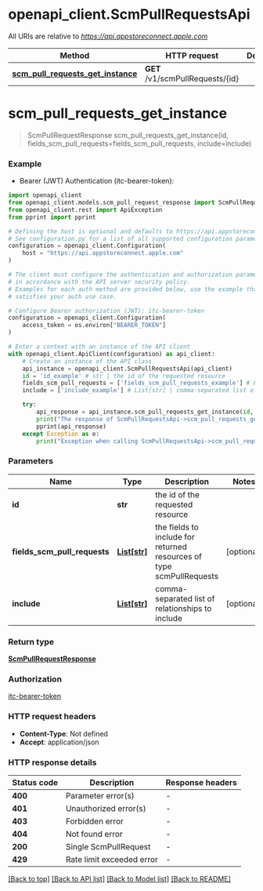 # openapi_client.ScmPullRequestsApi

All URIs are relative to *https://api.appstoreconnect.apple.com*

Method | HTTP request | Description
------------- | ------------- | -------------
[**scm_pull_requests_get_instance**](ScmPullRequestsApi.md#scm_pull_requests_get_instance) | **GET** /v1/scmPullRequests/{id} | 


# **scm_pull_requests_get_instance**
> ScmPullRequestResponse scm_pull_requests_get_instance(id, fields_scm_pull_requests=fields_scm_pull_requests, include=include)

### Example

* Bearer (JWT) Authentication (itc-bearer-token):

```python
import openapi_client
from openapi_client.models.scm_pull_request_response import ScmPullRequestResponse
from openapi_client.rest import ApiException
from pprint import pprint

# Defining the host is optional and defaults to https://api.appstoreconnect.apple.com
# See configuration.py for a list of all supported configuration parameters.
configuration = openapi_client.Configuration(
    host = "https://api.appstoreconnect.apple.com"
)

# The client must configure the authentication and authorization parameters
# in accordance with the API server security policy.
# Examples for each auth method are provided below, use the example that
# satisfies your auth use case.

# Configure Bearer authorization (JWT): itc-bearer-token
configuration = openapi_client.Configuration(
    access_token = os.environ["BEARER_TOKEN"]
)

# Enter a context with an instance of the API client
with openapi_client.ApiClient(configuration) as api_client:
    # Create an instance of the API class
    api_instance = openapi_client.ScmPullRequestsApi(api_client)
    id = 'id_example' # str | the id of the requested resource
    fields_scm_pull_requests = ['fields_scm_pull_requests_example'] # List[str] | the fields to include for returned resources of type scmPullRequests (optional)
    include = ['include_example'] # List[str] | comma-separated list of relationships to include (optional)

    try:
        api_response = api_instance.scm_pull_requests_get_instance(id, fields_scm_pull_requests=fields_scm_pull_requests, include=include)
        print("The response of ScmPullRequestsApi->scm_pull_requests_get_instance:\n")
        pprint(api_response)
    except Exception as e:
        print("Exception when calling ScmPullRequestsApi->scm_pull_requests_get_instance: %s\n" % e)
```



### Parameters


Name | Type | Description  | Notes
------------- | ------------- | ------------- | -------------
 **id** | **str**| the id of the requested resource | 
 **fields_scm_pull_requests** | [**List[str]**](str.md)| the fields to include for returned resources of type scmPullRequests | [optional] 
 **include** | [**List[str]**](str.md)| comma-separated list of relationships to include | [optional] 

### Return type

[**ScmPullRequestResponse**](ScmPullRequestResponse.md)

### Authorization

[itc-bearer-token](../README.md#itc-bearer-token)

### HTTP request headers

 - **Content-Type**: Not defined
 - **Accept**: application/json

### HTTP response details

| Status code | Description | Response headers |
|-------------|-------------|------------------|
**400** | Parameter error(s) |  -  |
**401** | Unauthorized error(s) |  -  |
**403** | Forbidden error |  -  |
**404** | Not found error |  -  |
**200** | Single ScmPullRequest |  -  |
**429** | Rate limit exceeded error |  -  |

[[Back to top]](#) [[Back to API list]](../README.md#documentation-for-api-endpoints) [[Back to Model list]](../README.md#documentation-for-models) [[Back to README]](../README.md)

